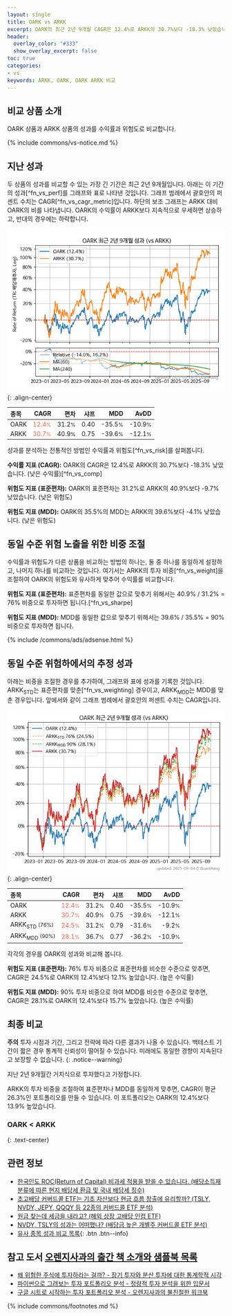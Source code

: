 ```yaml
---
layout: single
title: OARK vs ARKK
excerpt: OARK의 최근 2년 9개월 CAGR은 12.4%로 ARKK의 30.7%보다 -18.3% 낮았습니다.
header:
  overlay_color: "#333"
  show_overlay_excerpt: false
toc: true
categories:
- vs
keywords: ARKK, OARK, OARK ARKK 비교
---
```


## 비교 상품 소개


OARK 상품과 ARKK 상품의 성과를 수익률과 위험도로 비교합니다.





{% include commons/vs-notice.md %}

## 지난 성과

두 상품의 성과를 비교할 수 있는 가장 긴 기간은 최근 2년 9개월입니다. 아래는 이 기간의 성과[^fn_vs_perf]를 그래프와 표로 나타낸 것입니다.
그래프 범례에서 괄호안의 퍼센트 수치는 CAGR[^fn_vs_cagr_metric]입니다.
하단의 보조 그래프는 ARKK 대비 OARK의 비를 나타냅니다.
OARK의 수익률이 ARKK보다 지속적으로 우세하면 상승하고, 반대의 경우에는 하락합니다.

![OARK](/vs/images/oark-vs-arkk_dual.png){: .align-center}

| **종목** | **CAGR** | **편차** | **샤프** | **MDD** | **AvDD** |
| :------------ | ------: | -----------: | -------: | ------: | -------: |
| OARK | <span style="color: tomato">12.4<small>%</small></span> | 31.2<small>%</small> | 0.40 | -35.5<small>%</small> | -10.9<small>%</small> |
| ARKK | <span style="color: tomato">30.7<small>%</small></span> | 40.9<small>%</small> | 0.75 | -39.6<small>%</small> | -12.1<small>%</small> |

<!-- more -->


성과를 분석하는 전통적인 방법인 수익률과 위험도[^fn_vs_risk]를 살펴봅니다.

**수익률 지표 (CAGR):** OARK의 CAGR은 12.4%로 ARKK의 30.7%보다 -18.3% 낮았습니다. (낮은 수익률)[^fn_vs_comp]

**위험도 지표 (표준편차):** OARK의 표준편차는 31.2%로 ARKK의 40.9%보다 -9.7% 낮았습니다. (낮은 위험도)

**위험도 지표 (MDD):** OARK의 35.5%의 MDD는 ARKK의 39.6%보다 -4.1% 낮았습니다. (낮은 위험도)



## 동일 수준 위험 노출을 위한 비중 조절

수익률과 위험도가 다른 상품을 비교하는 방법의 하나는, 둘 중 하나를 동일하게 설정하고, 나머지 하나를 비교하는 것입니다.
여기서는 ARKK의 투자 비중[^fn_vs_weight]을 조절하여 OARK의 위험도와 유사하게 맞추어 수익률를 비교합니다.

**위험도 지표 (표준편차):** 표준편차를 동일한 값으로 맞추기 위해서는 40.9% / 31.2% = 76% 비중으로 투자하면 됩니다.[^fn_vs_sharpe]

**위험도 지표 (MDD):** MDD를 동일한 값으로 맞추기 위해서는 39.6% / 35.5% = 90% 비중으로 투자하면 됩니다.


{% include /commons/ads/adsense.html %}



## 동일 수준 위험하에서의 추정 성과

아래는 비중을 조절한 경우를 추가하여, 그래프와 표에 성과를 기록한 것입니다.
ARKK<sub>STD</sub>는 표준편차를 맞춘[^fn_vs_weighting] 경우이고, ARKK<sub>MDD</sub>는 MDD를 맞춘 경우입니다.
앞에서와 같이 그래프 범례에서 괄호안의 퍼센트 수치는 CAGR입니다.


![OARK](/vs/images/oark-vs-arkk.png){: .align-center}



| **종목** | **CAGR** | **편차** | **샤프** | **MDD** | **AvDD** |
| :------------ | ------: | -----------: | -------: | ------: | -------: |
| OARK | <span style="color: tomato">12.4<small>%</small></span> | 31.2<small>%</small> | 0.40 | -35.5<small>%</small> | -10.9<small>%</small> |
| ARKK | <span style="color: tomato">30.7<small>%</small></span> | 40.9<small>%</small> | 0.75 | -39.6<small>%</small> | -12.1<small>%</small> |
| ARKK<sub>STD</sub> <small>(76%)</small> | <span style="color: tomato">24.5<small>%</small></span> | 31.2<small>%</small> | 0.79 | -31.6<small>%</small> | -9.2<small>%</small> |
| ARKK<sub>MDD</sub> <small>(90%)</small> | <span style="color: tomato">28.1<small>%</small></span> | 36.7<small>%</small> | 0.77 | -36.2<small>%</small> | -10.9<small>%</small> |



각각의 경우를 OARK의 성과와 비교해 봅니다.

**위험도 지표 (표준편차):** 76% 투자 비중으로 표준편차를 비슷한 수준으로 맞추면, CAGR은 24.5%로 OARK의 12.4%보다 12.1% 높았습니다. (높은 수익률)

**위험도 지표 (MDD):** 90% 투자 비중으로 하여 MDD를 비슷한 수준으로 맞추면, CAGR은 28.1%로 OARK의 12.4%보다 15.7% 높았습니다. (높은 수익률)




## 최종 비교

**주의** 투자 시점과 기간, 그리고 전략에 따라 다른 결과가 나올 수 있습니다. 백테스트 기간이 짧은 경우 통계적 신뢰성이 떨어질 수 있습니다. 미래에도 동일한 경향이 지속된다고 보장할 수 없습니다.
{: .notice--warning}

지난 2년 9개월간 거치식으로 투자했다고 가정합니다.

ARKK의 투자 비중을 조절하여 표준편차나 MDD를 동일하게 맞추면, CAGR이 평균 26.3%인 포트폴리오를 만들 수 있습니다.
이 포트폴리오는 OARK의 12.4%보다 13.9% 높았습니다.

### OARK &lt; ARKK
{: .text-center}


## 관련 정보

- [한국인도 ROC(Return of Capital) 비과세 적용을 받을 수 있습니다. (배당소득재분류에 따른 현지 배당세 환급 및 국내 배당세 징수)](https://kongdori.tistory.com/299)
- [초고배당 커버드콜 ETF는 기초 자산보다 현금 흐름 창출에 유리할까? (TSLY, NVDY, JEPY, QQQY 등 22종의 커버드콜 ETF 분석)](https://kongdori.tistory.com/286)
- [원금 찾는데 세금을 내라고? (해외 상장 고배당 인컴 ETF)](https://kongdori.tistory.com/206)
- [NVDY, TSLY의 성과는 어떠했나? (배당금 높은 개별주 커버드콜 ETF 분석)](https://kongdori.tistory.com/172)
- [유사 종목 성과 비교 목록](/vs/){: .btn .btn--info}


## 참고 도서 [오렌지사과의 출간 책 소개와 샘플북 목록](https://kongdori.tistory.com/691)

- [왜 위험한 주식에 투자하라는 걸까? - 장기 투자와 분산 투자에 대한 통계학적 시각](https://kongdori.tistory.com/421)
- [파이썬으로 그려보는 투자 포트폴리오 분석  - 정량적 투자 분석을 위한 입문서](https://kongdori.tistory.com/643)
- [구글 시트로 시작하는 투자 포트폴리오 분석 - 오렌지사과의 불친절한 워크북](https://kongdori.tistory.com/449)

{% include commons/footnotes.md %}
